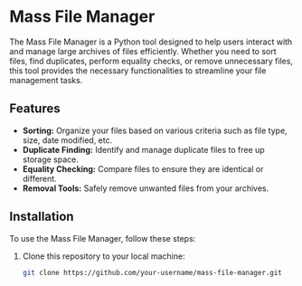 # Mass File Manager

The Mass File Manager is a Python tool designed to help users interact with and manage large archives of files efficiently. Whether you need to sort files, find duplicates, perform equality checks, or remove unnecessary files, this tool provides the necessary functionalities to streamline your file management tasks.

## Features

- **Sorting:** Organize your files based on various criteria such as file type, size, date modified, etc.
- **Duplicate Finding:** Identify and manage duplicate files to free up storage space.
- **Equality Checking:** Compare files to ensure they are identical or different.
- **Removal Tools:** Safely remove unwanted files from your archives.

## Installation

To use the Mass File Manager, follow these steps:

1. Clone this repository to your local machine:

   ```bash
   git clone https://github.com/your-username/mass-file-manager.git
